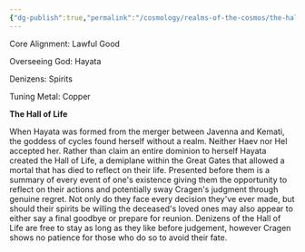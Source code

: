 ```yaml
---
{"dg-publish":true,"permalink":"/cosmology/realms-of-the-cosmos/the-hall-of-life/the-hall-of-life/"}
---
```


Core Alignment:  Lawful Good

Overseeing God: Hayata

Denizens: Spirits

Tuning Metal: Copper

**The Hall of Life**

When Hayata was formed from the merger between Javenna and Kemati, the goddess of cycles found herself without a realm. Neither Haev nor Hel accepted her. Rather than claim an entire dominion to herself Hayata created the Hall of Life, a demiplane within the Great Gates that allowed a mortal that has died to reflect on their life. Presented before them is a summary of every event of one's existence giving them the opportunity to reflect on their actions and potentially sway Cragen's judgment through genuine regret. Not only do they face every decision they've ever made, but should their spirits be willing the deceased's loved ones may also appear to either say a final goodbye or prepare for reunion. Denizens of the Hall of Life are free to stay as long as they like before judgement, however Cragen shows no patience for those who do so to avoid their fate.


